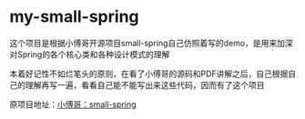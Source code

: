 # my-small-spring

这个项目是根据小傅哥开源项目small-spring自己仿照着写的demo，是用来加深对Spring的各个核心类和各种设计模式的理解

本着好记性不如烂笔头的原则，在看了小傅哥的源码和PDF讲解之后，自己根据自己的理解再写一遍，看看自己能不能写出来这些代码，因而有了这个项目

原项目地址：[小傅哥：small-spring](https://github.com/fuzhengwei/small-spring)


